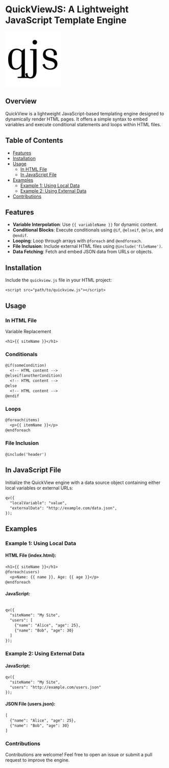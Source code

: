 # QuickViewJS: A Lightweight JavaScript Template Engine
![quickview.js logo](https://raw.githubusercontent.com/tamadeu/QuickViewJS/main/qjs.png)
## Overview

QuickView is a lightweight JavaScript-based templating engine designed to dynamically render HTML pages. It offers a simple syntax to embed variables and execute conditional statements and loops within HTML files.

## Table of Contents

- [Features](#features)
- [Installation](#installation)
- [Usage](#usage)
  - [In HTML File](#in-html-file)
  - [In JavaScript File](#in-javascript-file)
- [Examples](#examples)
  - [Example 1: Using Local Data](#example-1-using-local-data)
  - [Example 2: Using External Data](#example-2-using-external-data)
- [Contributions](#contributions)

## Features

- **Variable Interpolation**: Use `{{ variableName }}` for dynamic content.
- **Conditional Blocks**: Execute conditionals using `@if`, `@elseif`, `@else`, and `@endif`.
- **Looping**: Loop through arrays with `@foreach` and `@endforeach`.
- **File Inclusion**: Include external HTML files using `@include('fileName')`.
- **Data Fetching**: Fetch and embed JSON data from URLs or objects.

## Installation

Include the `quickview.js` file in your HTML project:

```
<script src="path/to/quickview.js"></script>
```

## Usage
### In HTML File
Variable Replacement

```
<h1>{{ siteName }}</h1>
```
### Conditionals

```
@if(someCondition)
  <!-- HTML content -->
@elseif(anotherCondition)
  <!-- HTML content -->
@else
  <!-- HTML content -->
@endif
```
### Loops

```
@foreach(items)
  <p>{{ itemName }}</p>
@endforeach
```
### File Inclusion

```
@include('header')
```

## In JavaScript File
Initialize the QuickView engine with a data source object containing either local variables or external URLs:

```
qv({
  "localVariable": "value",
  "externalData": "http://example.com/data.json",
});
```
## Examples
### Example 1: Using Local Data
#### HTML File (index.html):

```
<h1>{{ siteName }}</h1>
@foreach(users)
  <p>Name: {{ name }}, Age: {{ age }}</p>
@endforeach
```
#### JavaScript:

```

qv({
  "siteName": "My Site",
  "users": [
    {"name": "Alice", "age": 25},
    {"name": "Bob", "age": 30}
  ]
});
```

### Example 2: Using External Data

#### JavaScript:

```
qv({
  "siteName": "My Site",
  "users": "http://example.com/users.json"
});
```
#### JSON File (users.json):

```
[
  {"name": "Alice", "age": 25},
  {"name": "Bob", "age": 30}
]
```

### Contributions
Contributions are welcome! Feel free to open an issue or submit a pull request to improve the engine.

